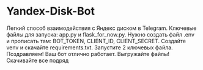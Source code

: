 # Yandex-Disk-Bot
Легкий способ взаимодействия с Яндекс диском в Telegram. Ключевые файлы для запуска: app.py и flask_for_now.py. Нужно создать файл .env и прописать там: BOT_TOKEN, CLIENT_ID, CLIENT_SECRET. Создайте venv и скачайте requirements.txt. Запустите 2 ключевых файла.
Поздравляем! Ваш бот отлично работает. Выгружайте файлы! Скачивайте все подряд
